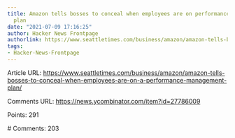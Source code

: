 ```yaml
---
title: Amazon tells bosses to conceal when employees are on performance management
  plan
date: "2021-07-09 17:16:25"
author: Hacker News Frontpage
authorlink: https://www.seattletimes.com/business/amazon/amazon-tells-bosses-to-conceal-when-employees-are-on-a-performance-management-plan/
tags:
- Hacker-News-Frontpage
---
```


<p>Article URL: <a href="https://www.seattletimes.com/business/amazon/amazon-tells-bosses-to-conceal-when-employees-are-on-a-performance-management-plan/">https://www.seattletimes.com/business/amazon/amazon-tells-bosses-to-conceal-when-employees-are-on-a-performance-management-plan/</a></p>
<p>Comments URL: <a href="https://news.ycombinator.com/item?id=27786009">https://news.ycombinator.com/item?id=27786009</a></p>
<p>Points: 291</p>
<p># Comments: 203</p>
